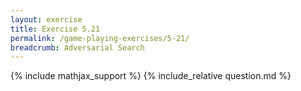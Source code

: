 ```yaml
---
layout: exercise
title: Exercise 5.21
permalink: /game-playing-exercises/5-21/
breadcrumb: Adversarial Search
---
```


{% include mathjax_support %}
{% include_relative question.md %}
